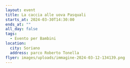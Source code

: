 ```yaml
---
layout: event
title: La caccia alle uova Pasquali
starts_at: 2024-03-30T14:30:00
ends_at: ""
all_day: false
tags:
  - Evento per Bambini
location:
  city: Soriano
  address: parco Roberto Tonella
flyer: images/uploads/immagine-2024-03-12-134139.png
---
```

